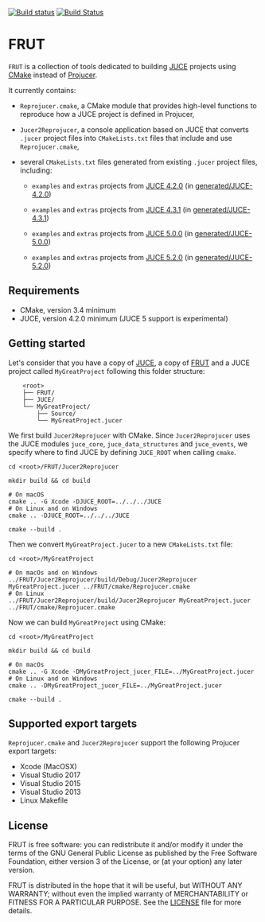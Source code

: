 [![Build status][appveyor-badge]][appveyor]
[![Build Status][travis-ci-badge]][travis-ci]


# FRUT

`FRUT` is a collection of tools dedicated to building [JUCE][juce] projects using
[CMake][cmake] instead of [Projucer][projucer].

It currently contains:

- `Reprojucer.cmake`, a CMake module that provides high-level functions to reproduce how a
JUCE project is defined in Projucer,

- `Jucer2Reprojucer`, a console application based on JUCE that converts `.jucer` project
files into `CMakeLists.txt` files that include and use `Reprojucer.cmake`,

- several `CMakeLists.txt` files generated from existing `.jucer` project files,
including:

  - `examples` and `extras` projects from [JUCE 4.2.0][github-juce-4.2.0] (in
[generated/JUCE-4.2.0](generated/JUCE-4.2.0))

  - `examples` and `extras` projects from [JUCE 4.3.1][github-juce-4.3.1] (in
[generated/JUCE-4.3.1](generated/JUCE-4.3.1))

  - `examples` and `extras` projects from [JUCE 5.0.0][github-juce-5.0.0] (in
[generated/JUCE-5.0.0](generated/JUCE-5.0.0))

  - `examples` and `extras` projects from [JUCE 5.2.0][github-juce-5.2.0] (in
[generated/JUCE-5.2.0](generated/JUCE-5.2.0))


## Requirements

- CMake, version 3.4 minimum
- JUCE, version 4.2.0 minimum (JUCE 5 support is experimental)


## Getting started

Let's consider that you have a copy of [JUCE][github-juce], a copy of [FRUT][github-frut]
and a JUCE project called `MyGreatProject` following this folder structure:

        <root>
        ├── FRUT/
        ├── JUCE/
        └── MyGreatProject/
            ├── Source/
            └── MyGreatProject.jucer

We first build `Jucer2Reprojucer` with CMake. Since `Jucer2Reprojucer` uses the JUCE
modules `juce_core`, `juce_data_structures` and `juce_events`, we specify where to find
JUCE by defining `JUCE_ROOT` when calling `cmake`.

    cd <root>/FRUT/Jucer2Reprojucer

    mkdir build && cd build

    # On macOS
    cmake .. -G Xcode -DJUCE_ROOT=../../../JUCE
    # On Linux and on Windows
    cmake .. -DJUCE_ROOT=../../../JUCE

    cmake --build .

Then we convert `MyGreatProject.jucer` to a new `CMakeLists.txt` file:

    cd <root>/MyGreatProject

    # On macOs and on Windows
    ../FRUT/Jucer2Reprojucer/build/Debug/Jucer2Reprojucer MyGreatProject.jucer ../FRUT/cmake/Reprojucer.cmake
    # On Linux
    ../FRUT/Jucer2Reprojucer/build/Jucer2Reprojucer MyGreatProject.jucer ../FRUT/cmake/Reprojucer.cmake

Now we can build `MyGreatProject` using CMake:

    cd <root>/MyGreatProject

    mkdir build && cd build

    # On macOs
    cmake .. -G Xcode -DMyGreatProject_jucer_FILE=../MyGreatProject.jucer
    # On Linux and on Windows
    cmake .. -DMyGreatProject_jucer_FILE=../MyGreatProject.jucer

    cmake --build .


## Supported export targets

`Reprojucer.cmake` and `Jucer2Reprojucer` support the following Projucer export targets:
- Xcode (MacOSX)
- Visual Studio 2017
- Visual Studio 2015
- Visual Studio 2013
- Linux Makefile


## License

FRUT is free software: you can redistribute it and/or modify it under the terms of
the GNU General Public License as published by the Free Software Foundation, either
version 3 of the License, or (at your option) any later version.

FRUT is distributed in the hope that it will be useful, but WITHOUT ANY WARRANTY;
without even the implied warranty of MERCHANTABILITY or FITNESS FOR A PARTICULAR PURPOSE.
See the [LICENSE](LICENSE) file for more details.


[appveyor-badge]: https://ci.appveyor.com/api/projects/status/github/McMartin/frut?branch=master&svg=true
[appveyor]: https://ci.appveyor.com/project/McMartin/frut
[cmake]: https://cmake.org/
[github-frut]: https://github.com/McMartin/FRUT
[github-juce-4.2.0]: https://github.com/WeAreROLI/JUCE/tree/4.2.0
[github-juce-4.3.1]: https://github.com/WeAreROLI/JUCE/tree/4.3.1
[github-juce-5.0.0]: https://github.com/WeAreROLI/JUCE/tree/5.0.0
[github-juce-5.2.0]: https://github.com/WeAreROLI/JUCE/tree/5.2.0
[github-juce]: https://github.com/WeAreROLI/JUCE
[juce]: https://juce.com/
[projucer]: https://www.juce.com/projucer
[travis-ci-badge]: https://travis-ci.org/McMartin/FRUT.svg?branch=master
[travis-ci]: https://travis-ci.org/McMartin/FRUT
